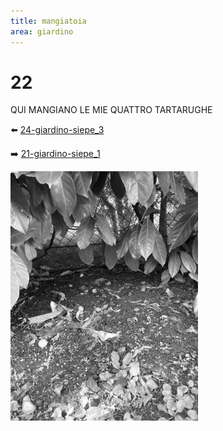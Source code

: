 ```yaml
---
title: mangiatoia
area: giardino
---
```

# 22
QUI MANGIANO LE MIE QUATTRO TARTARUGHE

⬅️ [24-giardino-siepe_3](24-giardino-siepe_3.md)

➡️ [21-giardino-siepe_1](21-giardino-siepe_1.md)

![foto_12](_assets/preview/foto_12.jpg)